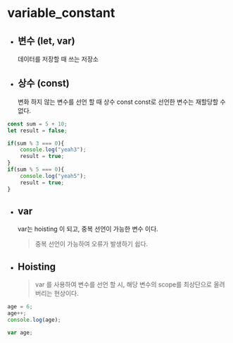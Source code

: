 # variable_constant

- ## 변수 (let, var)
  데이터를 저장할 때 쓰는 저장소
- ## 상수 (const)
  변화 하지 않는 변수를 선언 할 때 상수 const
  const로 선언한 변수는 재할당할 수 없다.

```javaScript
const sum = 5 + 10;
let result = false;

if(sum % 3 === 0){
    console.log("yeah3");
    result = true;
}
if(sum % 5 === 0){
    console.log("yeah5");
    result = true;
}
```

- ## var

  var는 hoisting 이 되고, 중복 선언이 가능한 변수 이다.

  > 중복 선언이 가능하여 오류가 발생하기 쉽다.

- ## Hoisting
  > var 를 사용하여 변수를 선언 할 시, 해당 변수의 scope를 최상단으로 올려버리는 현상이다.

```javascript
age = 6;
age++;
console.log(age);

var age;
```

